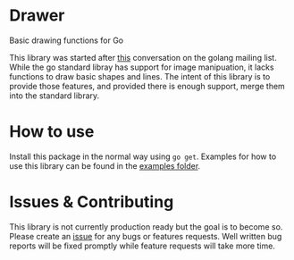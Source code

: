# Drawer
Basic drawing functions for Go

This library was started after [this](https://groups.google.com/forum/#!topic/golang-nuts/lXA_DHplrKo) conversation on the golang mailing list.  While the go standard libray has support for image manipuation, it lacks functions to draw basic shapes and lines.  The intent of this library is to provide those features, and provided there is enough support, merge them into the standard library.

# How to use

Install this package in the normal way using `go get`.  Examples for how to use this library can be found in the [examples folder](https://github.com/ricochet2200/drawer/tree/master/examples).

# Issues & Contributing

This library is not currently production ready but the goal is to become so.  Please create an [issue](https://github.com/ricochet2200/drawer/issues) for any bugs or features requests.  Well written bug reports will be fixed promptly while feature requests will take more time.  
